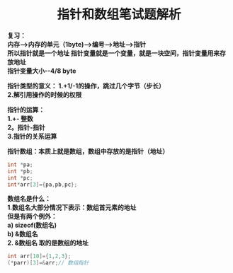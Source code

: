 # <center>指针和数组笔试题解析<center>  
**复习：  
内存-->内存的单元（1byte)-->编号-->地址-->指针    
所以指针就是一个地址
指针变量就是一个变量，就是一块空间，指针变量用来存放地址    
指针变量大小--4/8 byte**  

**指针类型的意义：
  1.+1/-1的操作，跳过几个字节（步长）   
  2.解引用操作的时候的权限**  

  **指针的运算：  
  1.+- 整数    
  2。指针-指针  
  3.指针的关系运算**  

  **指针数组：本质上就是数组，数组中存放的是指针（地址）**  
  ```c 
int *pa;
int *pb;
int *pc;
int*arr[3]={pa,pb,pc};  
  ```  

**数组名是什么：  
1.数组名大部分情况下表示：数组首元素的地址  
但是有两个例外：  
a) sizeof(数组名)  
b)  &数组名    
2. &数组名 取的是数组的地址**
```c 
int arr[10]={1,2,3};
(*parr)[3]=&arr;// 数组指针
```